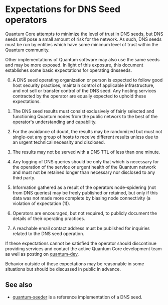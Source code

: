 Expectations for DNS Seed operators
====================================

Quantum Core attempts to minimize the level of trust in DNS seeds,
but DNS seeds still pose a small amount of risk for the network.
As such, DNS seeds must be run by entities which have some minimum
level of trust within the Quantum community.

Other implementations of Quantum software may also use the same
seeds and may be more exposed. In light of this exposure, this
document establishes some basic expectations for operating dnsseeds.

0. A DNS seed operating organization or person is expected to follow good
host security practices, maintain control of applicable infrastructure,
and not sell or transfer control of the DNS seed. Any hosting services
contracted by the operator are equally expected to uphold these expectations.

1. The DNS seed results must consist exclusively of fairly selected and
functioning Quantum nodes from the public network to the best of the
operator's understanding and capability.

2. For the avoidance of doubt, the results may be randomized but must not
single-out any group of hosts to receive different results unless due to an
urgent technical necessity and disclosed.

3. The results may not be served with a DNS TTL of less than one minute.

4. Any logging of DNS queries should be only that which is necessary
for the operation of the service or urgent health of the Quantum
network and must not be retained longer than necessary nor disclosed
to any third party.

5. Information gathered as a result of the operators node-spidering
(not from DNS queries) may be freely published or retained, but only
if this data was not made more complete by biasing node connectivity
(a violation of expectation (1)).

6. Operators are encouraged, but not required, to publicly document the
details of their operating practices.

7. A reachable email contact address must be published for inquiries
related to the DNS seed operation.

If these expectations cannot be satisfied the operator should
discontinue providing services and contact the active Quantum
Core development team as well as posting on
[quantum-dev](https://lists.linuxfoundation.org/mailman/listinfo/quantum-dev).

Behavior outside of these expectations may be reasonable in some
situations but should be discussed in public in advance.

See also
----------
- [quantum-seeder](https://github.com/sipa/quantum-seeder) is a reference implementation of a DNS seed.

